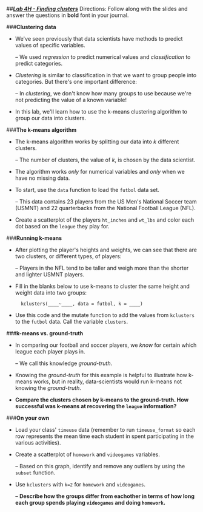 ##***<u>Lab 4H - Finding clusters</u>***
Directions: Follow along with the slides and answer the questions in **bold** font in your journal.

###**Clustering data**
* We've seen previously that data scientists have methods to predict values of specific
variables.

    – We used *regression* to predict numerical values and *classification* to predict
    categories.

* *Clustering* is similar to classification in that we want to group people into categories. But
there's one important difference:

    – In *clustering*, we don't know how many groups to use because we're not predicting
    the value of a known variable!

* In this lab, we'll learn how to use the k-means clustering algorithm to group our data into
clusters.

###**The k-means algorithm**
* The k-means algorithm works by splitting our data into *k* different clusters.

    – The number of clusters, the value of *k*, is chosen by the data scientist.

* The algorithm works *only* for numerical variables and *only* when we have no missing data.

* To start, use the ```data``` function to load the ```futbol``` data set.

    – This data contains 23 players from the US Men's National Soccer team (USMNT)
    and 22 quarterbacks from the National Football League (NFL).

* Create a scatterplot of the players ```ht_inches``` and ```wt_lbs``` and color each dot based on the
```league``` they play for.

###**Running k-means**
* After plotting the player's heights and weights, we can see that there are two clusters, or
different types, of players:

    – Players in the NFL tend to be taller and weigh more than the shorter and lighter
    USMNT players.

* Fill in the blanks below to use k-means to cluster the same height and weight data into two
groups:

        kclusters(____~____, data = futbol, k = ____)

* Use this code and the mutate function to add the values from ```kclusters``` to the ```futbol```
data. Call the variable ```clusters```.

###**k-means vs. ground-truth**
* In comparing our football and soccer players, we *know* for certain which league each player
plays in.

    – We call this knowledge *ground-truth*.

* Knowing the *ground-truth* for this example is helpful to illustrate how k-means works, but in
reality, data-scientists would run k-means not knowing the *ground-truth*.

* **Compare the clusters chosen by k-means to the ground-truth. How successful was k-means
at recovering the ```league``` information?**

###**On your own**
* Load your class' ```timeuse``` data (remember to run ```timeuse_format``` so each row represents
the mean time each student in spent participating in the various activities).

* Create a scatterplot of ```homework``` and ```videogames``` variables.

    – Based on this graph, identify and remove any outliers by using the ```subset``` function.

* Use ```kclusters``` with ```k=2``` for ```homework``` and ```videogames```.

    – **Describe how the groups differ from eachother in terms of how long each
    group spends playing ```videogames``` and doing ```homework```.**